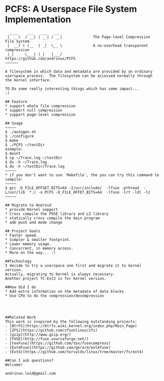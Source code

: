 # PCFS: A Userspace File System Implementation 

~~~~~~~              
  ____    ___   ___   ___               
 |  _ \  / __| | __| / __|              The Page-level Compression File System
 |  __/ ( (__  | _|  \__ \              A no-overhead transparent compression   
 |_|     \___| |_|   |___/              https://github.com/andrinux/PCFS   
~~~~~~                

A filesystem in which data and metadata are provided by an ordinary
userspace process.  The filesystem can be accessed normally through
the kernel interface.

TO Do some really interesting things which has some impact...
:)

## Feature
* support whole file compression
* support null compression
* support page-level compression

## Usage
~~~~~
$ ./autogen.sh
$ ./configure
$ make
$ ./PCFS ~/testDir
example:
$ mount
$ cp ~/Trace.log ~/testDir
$ du -h ~/Trace.log
$ du -h ~/testDir/Trace.log
~~~~~
* if you don't want to use `Makefile`, the you can try this command to compile:
~~~~~
$ gcc -D_FILE_OFFSET_BITS=64 -I/usr/include/  -lfuse -pthread  -L/usr/lib  *.c -o PCFS -D_FILE_OFFET_BITS=64  -lfuse -lrt -ldl -lz
~~~~~

## Migrate to Android
* provide Kernel sopport
* Cross compile the FUSE library and LZ library
* statically cross compile the main program
* adb push and mode change

## Project Goals
* Faster speed.
* Simpler & smaller footprint.
* Lower memory usage.
* Concurrent, in memory access.
* More on the way... :)

##Technology
I decide to try a userspace one first and migrate it to kernel version.
Actually, migrating to Kernel is always necessary.
Another project TC-Ext2 is for kernel version.

##How did I do
* Add extra information on the metadata of data blocks
* Use CPU to do the compression/decompression
 



##Related Work
This work is inspired by the following outstanding projects:
- [BtrFS](https://btrfs.wiki.kernel.org/index.php/Main_Page)
- [ZFS](https://github.com/zfsonlinux/zfs)
- [gzip](http://www.gzip.org/)
- [FUSE](http://fuse.sourceforge.net/)
- [texFuse](https://github.com/tex/fusecompress)
- [Ext4Fuse](https://github.com/gerard/ext4fuse)
- [Ext4](https://github.com/torvalds/linux/tree/master/fs/ext4)

##Can I ask questions?
Welcome! 

andrinux.loid@gmail.com
